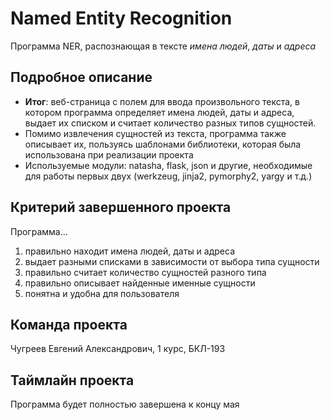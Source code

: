 # Named Entity Recognition

Программа NER, распознающая в тексте *имена людей*, *даты* и *адреса*

## Подробное описание

- **Итог**: веб-страница с полем для ввода произвольного текста, в котором программа определяет имена людей, даты и адреса, выдает их списком и считает количество разных типов сущностей.
- Помимо извлечения сущностей из текста, программа также описывает их, пользуясь шаблонами библиотеки, которая была использована при реализации проекта
- Используемые модули: natasha, flask, json и другие, необходимые для работы первых двух (werkzeug, jinja2, pymorphy2, yargy и т.д.)

## Критерий завершенного проекта

Программа...
1) правильно находит имена людей, даты и адреса
2) выдает разными списками в зависимости от выбора типа сущности
3) правильно считает количество сущностей разного типа
4) правильно описывает найденные именные сущности
5) понятна и удобна для пользователя

## Команда проекта

Чугреев Евгений Александрович, 1 курс, БКЛ-193

## Таймлайн проекта

Программа будет полностью завершена к концу мая
